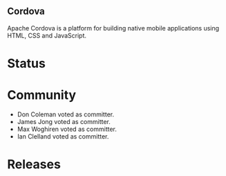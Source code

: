 Cordova
-------

Apache Cordova is a platform for building native mobile applications using HTML, CSS and JavaScript. 

Status
======
 
Community
=========

- Don Coleman voted as committer.
- James Jong voted as committer.
- Max Woghiren voted as committer.
- Ian Clelland voted as committer.
 
Releases
========

